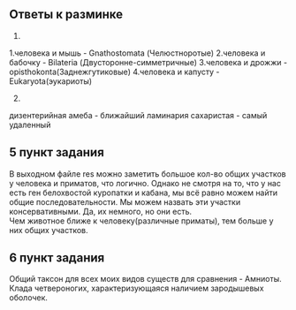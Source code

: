 ## Ответы к разминке

1)
1.человека и мышь - Gnathostomata (Челюстноротые) 
2.человека и бабочку - Bilateria (Двусторонне-симметричные) 
3.человека и дрожжи - opisthokonta(Заднежгутиковые)
4.человека и капусту - Eukaryota(эукариоты)

2)
дизентерийная амеба - ближайший
ламинария сахаристая - самый удаленный

## 5 пункт задания
В выходном файле res можно заметить большое кол-во общих участков у человека и приматов, что логично. Однако не смотря на то, что у нас есть ген белохвостой куропатки и кабана,  мы всё равно можем найти общие последовательности. Мы можем назвать эти участки консервативными. Да, их немного, но они есть.   
Чем животное ближе к человеку(различные приматы), тем больше у них общих участков.

## 6 пункт задания
Общий таксон для всех моих видов существ для сравнения - Амниоты. Клада четвероногих, характеризующаяся наличием зародышевых оболочек.
